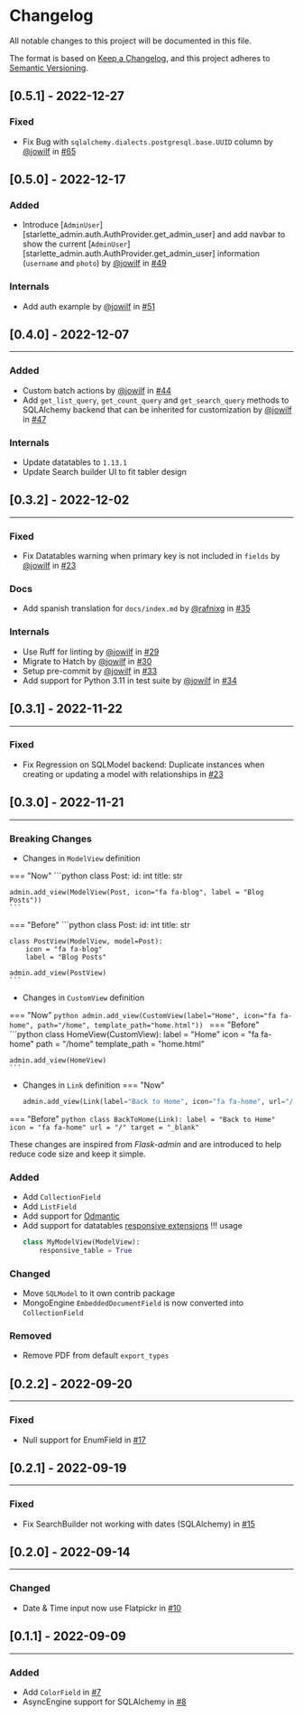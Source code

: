 # Changelog

All notable changes to this project will be documented in this file.

The format is based on [Keep a Changelog](https://keepachangelog.com/en/1.0.0/), and this project adheres
to [Semantic Versioning](https://semver.org/spec/v2.0.0.html).

## [0.5.1] - 2022-12-27

### Fixed

* Fix Bug with `sqlalchemy.dialects.postgresql.base.UUID` column by [@jowilf](https://github.com/jowilf) in [#65](https://github.com/jowilf/starlette-admin/pull/65)

## [0.5.0] - 2022-12-17

### Added

* Introduce [`AdminUser`][starlette_admin.auth.AuthProvider.get_admin_user] and add navbar to show the current [`AdminUser`][starlette_admin.auth.AuthProvider.get_admin_user] information (`username` and `photo`) by [@jowilf](https://github.com/jowilf) in [#49](https://github.com/jowilf/starlette-admin/pull/49)

### Internals

* Add auth example by [@jowilf](https://github.com/jowilf) in [#51](https://github.com/jowilf/starlette-admin/pull/51)

## [0.4.0] - 2022-12-07

---

### Added

* Custom batch actions by [@jowilf](https://github.com/jowilf) in [#44](https://github.com/jowilf/starlette-admin/pull/44)
* Add `get_list_query`, `get_count_query` and `get_search_query` methods to SQLAlchemy backend that can be inherited for customization by [@jowilf](https://github.com/jowilf) in [#47](https://github.com/jowilf/starlette-admin/pull/47)

### Internals

* Update datatables to `1.13.1`
* Update Search builder UI to fit tabler design

## [0.3.2] - 2022-12-02

---

### Fixed

* Fix Datatables warning when primary key is not included in `fields` by [@jowilf](https://github.com/jowilf) in [#23](https://github.com/jowilf/starlette-admin/issues/23)

### Docs

* Add spanish translation for `docs/index.md` by [@rafnixg](https://github.com/rafnixg) in [#35](https://github.com/jowilf/starlette-admin/pull/35)

### Internals

* Use Ruff for linting by [@jowilf](https://github.com/jowilf) in [#29](https://github.com/jowilf/starlette-admin/pull/29)
* Migrate to Hatch by [@jowilf](https://github.com/jowilf) in [#30](https://github.com/jowilf/starlette-admin/pull/30)
* Setup pre-commit by [@jowilf](https://github.com/jowilf) in [#33](https://github.com/jowilf/starlette-admin/pull/33)
* Add support for Python 3.11 in test suite by [@jowilf](https://github.com/jowilf) in [#34](https://github.com/jowilf/starlette-admin/pull/34)


## [0.3.1] - 2022-11-22

---

### Fixed

* Fix Regression on SQLModel backend: Duplicate instances when creating or updating a model with relationships in [#23](https://github.com/jowilf/starlette-admin/issues/23)


## [0.3.0] - 2022-11-21

---

### Breaking Changes

* Changes in `ModelView` definition

=== "Now"
    ```python
    class Post:
        id: int
        title: str

    admin.add_view(ModelView(Post, icon="fa fa-blog", label = "Blog Posts"))
    ```

=== "Before"
    ```python
    class Post:
        id: int
        title: str


    class PostView(ModelView, model=Post):
        icon = "fa fa-blog"
        label = "Blog Posts"

    admin.add_view(PostView)
    ```

* Changes in `CustomView` definition

=== "Now"
    ```python
    admin.add_view(CustomView(label="Home", icon="fa fa-home", path="/home", template_path="home.html"))
    ```
=== "Before"
    ```python
    class HomeView(CustomView):
        label = "Home"
        icon = "fa fa-home"
        path = "/home"
        template_path = "home.html"

    admin.add_view(HomeView)
    ```

* Changes in `Link` definition
=== "Now"
    ```python
    admin.add_view(Link(label="Back to Home", icon="fa fa-home", url="/", target = "_blank"))
    ```

=== "Before"
    ```python
    class BackToHome(Link):
        label = "Back to Home"
        icon = "fa fa-home"
        url = "/"
        target = "_blank"
    ```

These changes are inspired from *Flask-admin* and are introduced to help reduce code size and keep it simple.

### Added

* Add `CollectionField`
* Add `ListField`
* Add support for [Odmantic](https://art049.github.io/odmantic/)
* Add support for datatables [responsive extensions](https://datatables.net/extensions/responsive/)
!!! usage
    ```python
    class MyModelView(ModelView):
        responsive_table = True
    ```

### Changed

* Move `SQLModel` to it own contrib package
* MongoEngine `EmbeddedDocumentField` is now converted into `CollectionField`

### Removed

* Remove PDF from default `export_types`

## [0.2.2] - 2022-09-20

---

### Fixed

*  Null support for EnumField in [#17](https://github.com/jowilf/starlette-admin/pull/17)


## [0.2.1] - 2022-09-19

---

### Fixed

* Fix SearchBuilder not working with dates (SQLAlchemy) in [#15](https://github.com/jowilf/starlette-admin/pull/15)


## [0.2.0] - 2022-09-14

---

### Changed

* Date & Time input now use Flatpickr in [#10](https://github.com/jowilf/starlette-admin/pull/10)


## [0.1.1] - 2022-09-09

---

### Added

- Add `ColorField` in [#7](https://github.com/jowilf/starlette-admin/pull/7)
- AsyncEngine support for SQLAlchemy in [#8](https://github.com/jowilf/starlette-admin/pull/8)
